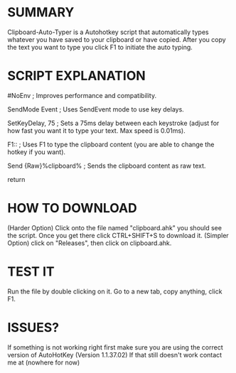 # SUMMARY
Clipboard-Auto-Typer is a Autohotkey script that automatically types whatever you have saved to your clipboard or have copied. After you copy the text you want to type you click F1 to initiate the auto typing.


# SCRIPT EXPLANATION
#NoEnv  ; Improves performance and compatibility.

SendMode Event  ; Uses SendEvent mode to use key delays.

SetKeyDelay, 75  ; Sets a 75ms delay between each keystroke (adjust for how fast you want it to type your text. Max speed is 0.01ms).

F1::  ; Uses F1 to type the clipboard content (you are able to change the hotkey if you want).

Send {Raw}%clipboard%  ; Sends the clipboard content as raw text.

return


# HOW TO DOWNLOAD
(Harder Option) Click onto the file named "clipboard.ahk" you should see the script. Once you get there click CTRL+SHIFT+S to download it.
(Simpler Option) click on "Releases", then click on clipboard.ahk.


# TEST IT
Run the file by double clicking on it. Go to a new tab, copy anything, click F1.


# ISSUES?
If something is not working right first make sure you are using the correct version of AutoHotKey (Version 1.1.37.02)
If that still doesn't work contact me at (nowhere for now)
